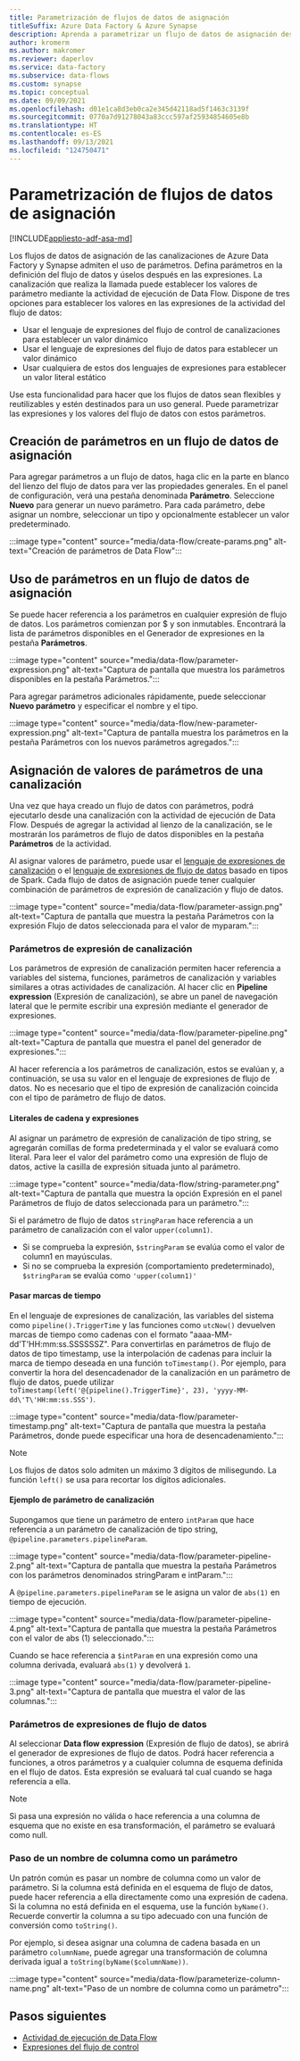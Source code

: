 ```yaml
---
title: Parametrización de flujos de datos de asignación
titleSuffix: Azure Data Factory & Azure Synapse
description: Aprenda a parametrizar un flujo de datos de asignación desde canalizaciones de Azure Data Factory y Azure Synapse Analytics
author: kromerm
ms.author: makromer
ms.reviewer: daperlov
ms.service: data-factory
ms.subservice: data-flows
ms.custom: synapse
ms.topic: conceptual
ms.date: 09/09/2021
ms.openlocfilehash: d01e1ca8d3eb0ca2e345d42118ad5f1463c3139f
ms.sourcegitcommit: 0770a7d91278043a83ccc597af25934854605e8b
ms.translationtype: HT
ms.contentlocale: es-ES
ms.lasthandoff: 09/13/2021
ms.locfileid: "124750471"
---
```

# <a name="parameterizing-mapping-data-flows"></a>Parametrización de flujos de datos de asignación

[!INCLUDE[appliesto-adf-asa-md](includes/appliesto-adf-asa-md.md)] 

Los flujos de datos de asignación de las canalizaciones de Azure Data Factory y Synapse admiten el uso de parámetros. Defina parámetros en la definición del flujo de datos y úselos después en las expresiones. La canalización que realiza la llamada puede establecer los valores de parámetro mediante la actividad de ejecución de Data Flow. Dispone de tres opciones para establecer los valores en las expresiones de la actividad del flujo de datos:

* Usar el lenguaje de expresiones del flujo de control de canalizaciones para establecer un valor dinámico
* Usar el lenguaje de expresiones del flujo de datos para establecer un valor dinámico
* Usar cualquiera de estos dos lenguajes de expresiones para establecer un valor literal estático

Use esta funcionalidad para hacer que los flujos de datos sean flexibles y reutilizables y estén destinados para un uso general. Puede parametrizar las expresiones y los valores del flujo de datos con estos parámetros.

## <a name="create-parameters-in-a-mapping-data-flow"></a>Creación de parámetros en un flujo de datos de asignación

Para agregar parámetros a un flujo de datos, haga clic en la parte en blanco del lienzo del flujo de datos para ver las propiedades generales. En el panel de configuración, verá una pestaña denominada **Parámetro**. Seleccione **Nuevo** para generar un nuevo parámetro. Para cada parámetro, debe asignar un nombre, seleccionar un tipo y opcionalmente establecer un valor predeterminado.

:::image type="content" source="media/data-flow/create-params.png" alt-text="Creación de parámetros de Data Flow":::

## <a name="use-parameters-in-a-mapping-data-flow"></a>Uso de parámetros en un flujo de datos de asignación 

Se puede hacer referencia a los parámetros en cualquier expresión de flujo de datos. Los parámetros comienzan por $ y son inmutables. Encontrará la lista de parámetros disponibles en el Generador de expresiones en la pestaña **Parámetros**.

:::image type="content" source="media/data-flow/parameter-expression.png" alt-text="Captura de pantalla que muestra los parámetros disponibles en la pestaña Parámetros.":::

Para agregar parámetros adicionales rápidamente, puede seleccionar **Nuevo parámetro** y especificar el nombre y el tipo.

:::image type="content" source="media/data-flow/new-parameter-expression.png" alt-text="Captura de pantalla muestra los parámetros en la pestaña Parámetros con los nuevos parámetros agregados.":::

## <a name="assign-parameter-values-from-a-pipeline"></a>Asignación de valores de parámetros de una canalización

Una vez que haya creado un flujo de datos con parámetros, podrá ejecutarlo desde una canalización con la actividad de ejecución de Data Flow. Después de agregar la actividad al lienzo de la canalización, se le mostrarán los parámetros de flujo de datos disponibles en la pestaña **Parámetros** de la actividad.

Al asignar valores de parámetro, puede usar el [lenguaje de expresiones de canalización](control-flow-expression-language-functions.md) o el [lenguaje de expresiones de flujo de datos](data-flow-expression-functions.md) basado en tipos de Spark. Cada flujo de datos de asignación puede tener cualquier combinación de parámetros de expresión de canalización y flujo de datos.

:::image type="content" source="media/data-flow/parameter-assign.png" alt-text="Captura de pantalla que muestra la pestaña Parámetros con la expresión Flujo de datos seleccionada para el valor de myparam.":::

### <a name="pipeline-expression-parameters"></a>Parámetros de expresión de canalización

Los parámetros de expresión de canalización permiten hacer referencia a variables del sistema, funciones, parámetros de canalización y variables similares a otras actividades de canalización. Al hacer clic en **Pipeline expression** (Expresión de canalización), se abre un panel de navegación lateral que le permite escribir una expresión mediante el generador de expresiones.

:::image type="content" source="media/data-flow/parameter-pipeline.png" alt-text="Captura de pantalla que muestra el panel del generador de expresiones.":::

Al hacer referencia a los parámetros de canalización, estos se evalúan y, a continuación, se usa su valor en el lenguaje de expresiones de flujo de datos. No es necesario que el tipo de expresión de canalización coincida con el tipo de parámetro de flujo de datos. 

#### <a name="string-literals-vs-expressions"></a>Literales de cadena y expresiones

Al asignar un parámetro de expresión de canalización de tipo string, se agregarán comillas de forma predeterminada y el valor se evaluará como literal. Para leer el valor del parámetro como una expresión de flujo de datos, active la casilla de expresión situada junto al parámetro.

:::image type="content" source="media/data-flow/string-parameter.png" alt-text="Captura de pantalla que muestra la opción Expresión en el panel Parámetros de flujo de datos seleccionada para un parámetro.":::

Si el parámetro de flujo de datos `stringParam` hace referencia a un parámetro de canalización con el valor `upper(column1)`. 

- Si se comprueba la expresión, `$stringParam` se evalúa como el valor de column1 en mayúsculas.
- Si no se comprueba la expresión (comportamiento predeterminado), `$stringParam` se evalúa como `'upper(column1)'`

#### <a name="passing-in-timestamps"></a>Pasar marcas de tiempo

En el lenguaje de expresiones de canalización, las variables del sistema como `pipeline().TriggerTime` y las funciones como `utcNow()` devuelven marcas de tiempo como cadenas con el formato "aaaa-MM-dd\'T\'HH:mm:ss.SSSSSSZ". Para convertirlas en parámetros de flujo de datos de tipo timestamp, use la interpolación de cadenas para incluir la marca de tiempo deseada en una función `toTimestamp()`. Por ejemplo, para convertir la hora del desencadenador de la canalización en un parámetro de flujo de datos, puede utilizar `toTimestamp(left('@{pipeline().TriggerTime}', 23), 'yyyy-MM-dd\'T\'HH:mm:ss.SSS')`. 

:::image type="content" source="media/data-flow/parameter-timestamp.png" alt-text="Captura de pantalla que muestra la pestaña Parámetros, donde puede especificar una hora de desencadenamiento.":::

> [!NOTE]
> Los flujos de datos solo admiten un máximo 3 dígitos de milisegundo. La función `left()` se usa para recortar los dígitos adicionales.

#### <a name="pipeline-parameter-example"></a>Ejemplo de parámetro de canalización

Supongamos que tiene un parámetro de entero `intParam` que hace referencia a un parámetro de canalización de tipo string, `@pipeline.parameters.pipelineParam`. 

:::image type="content" source="media/data-flow/parameter-pipeline-2.png" alt-text="Captura de pantalla que muestra la pestaña Parámetros con los parámetros denominados stringParam e intParam.":::

A `@pipeline.parameters.pipelineParam` se le asigna un valor de `abs(1)` en tiempo de ejecución.

:::image type="content" source="media/data-flow/parameter-pipeline-4.png" alt-text="Captura de pantalla que muestra la pestaña Parámetros con el valor de abs (1) seleccionado.":::

Cuando se hace referencia a `$intParam` en una expresión como una columna derivada, evaluará `abs(1)` y devolverá `1`. 

:::image type="content" source="media/data-flow/parameter-pipeline-3.png" alt-text="Captura de pantalla que muestra el valor de las columnas.":::

### <a name="data-flow-expression-parameters"></a>Parámetros de expresiones de flujo de datos

Al seleccionar **Data flow expression** (Expresión de flujo de datos), se abrirá el generador de expresiones de flujo de datos. Podrá hacer referencia a funciones, a otros parámetros y a cualquier columna de esquema definida en el flujo de datos. Esta expresión se evaluará tal cual cuando se haga referencia a ella.

> [!NOTE]
> Si pasa una expresión no válida o hace referencia a una columna de esquema que no existe en esa transformación, el parámetro se evaluará como null.


### <a name="passing-in-a-column-name-as-a-parameter"></a>Paso de un nombre de columna como un parámetro

Un patrón común es pasar un nombre de columna como un valor de parámetro. Si la columna está definida en el esquema de flujo de datos, puede hacer referencia a ella directamente como una expresión de cadena. Si la columna no está definida en el esquema, use la función `byName()`. Recuerde convertir la columna a su tipo adecuado con una función de conversión como `toString()`.

Por ejemplo, si desea asignar una columna de cadena basada en un parámetro `columnName`, puede agregar una transformación de columna derivada igual a `toString(byName($columnName))`.

:::image type="content" source="media/data-flow/parameterize-column-name.png" alt-text="Paso de un nombre de columna como un parámetro":::

## <a name="next-steps"></a>Pasos siguientes
* [Actividad de ejecución de Data Flow](control-flow-execute-data-flow-activity.md)
* [Expresiones del flujo de control](control-flow-expression-language-functions.md)
